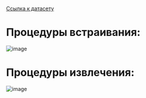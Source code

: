  [Ссылка к датасету](https://www.kaggle.com/datasets/sorour/38cloud-cloud-segmentation-in-satellite-images)

# Процедуры встраивания:
![image](https://github.com/user-attachments/assets/39a95d54-3f96-46a6-b9db-ce8cfa52eb58)

# Процедуры извлечения:
![image](https://github.com/user-attachments/assets/50a46e73-8a5b-4df2-865e-66ef599318db)
